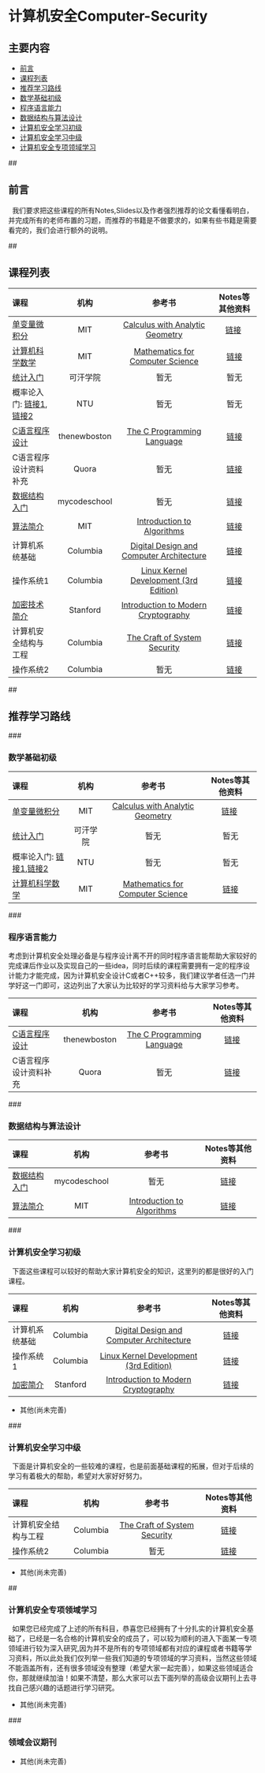 # 计算机安全Computer-Security 

## 主要内容
- [前言](#preparation) 
- [课程列表](#curriculum)
- [推荐学习路线](#learning_route)
 - [数学基础初级](#math_basic)
 - [程序语言能力](#programming_basic)  
 - [数据结构与算法设计](#data_structure_and_alg)
 - [计算机安全学习初级](#cssecurity_basic)
 - [计算机安全学习中级](#cssecurity_median)
 
- [计算机安全专项领域学习](#special_learning)

##<h2 id="preparation">前言</h2>
   我们要求把这些课程的所有Notes,Slides以及作者强烈推荐的论文看懂看明白，并完成所有的老师布置的习题，而推荐的书籍是不做要求的，如果有些书籍是需要看完的，我们会进行额外的说明。

##<h2 id="curriculum">课程列表</h2>

课程 | 机构 | 参考书 | Notes等其他资料
:-- | :--: | :--: | :--:
[单变量微积分](http://open.163.com/movie/2006/8/M/L/M6GLI5A07_M6GLJH1ML.html) |  MIT | [Calculus with Analytic Geometry](https://www.amazon.com/exec/obidos/ASIN/0070576424/ref=nosim/mitopencourse-20)  | [链接](https://ocw.mit.edu/courses/mathematics/18-01-single-variable-calculus-fall-2006/) 
[计算机科学数学](https://ocw.mit.edu/courses/electrical-engineering-and-computer-science/6-042j-mathematics-for-computer-science-fall-2010/video-lectures/) | MIT | [Mathematics for Computer Science](https://ocw.mit.edu/courses/electrical-engineering-and-computer-science/6-042j-mathematics-for-computer-science-fall-2010/readings/MIT6_042JF10_notes.pdf) | [链接](https://ocw.mit.edu/courses/electrical-engineering-and-computer-science/6-042j-mathematics-for-computer-science-fall-2010/index.htm)
[统计入门](http://open.163.com/movie/2011/6/6/0/M82IC6GQU_M83J9IK60.html) | 可汗学院 | 暂无 | 暂无
概率论入门: [链接1](http://mooc.guokr.com/course/461/%E6%A9%9F%E7%8E%87/),[链接2](https://www.youtube.com/watch?v=GwSEguqJj6U&index=1&list=PLtvno3VRDR_jMAJcNY1n4pnP5kXtPOmVk)| NTU | 暂无 | 暂无
[C语言程序设计](https://www.youtube.com/watch?v=2NWeucMKrLI&index=1&list=PL6gx4Cwl9DGAKIXv8Yr6nhGJ9Vlcjyymq)| thenewboston | [The C Programming Language](https://www.amazon.com/dp/0131103628/?tag=stackoverfl08-20) |[链接](https://www.youtube.com/watch?v=2NWeucMKrLI&index=1&list=PL6gx4Cwl9DGAKIXv8Yr6nhGJ9Vlcjyymq)
C语言程序设计资料补充 | Quora | 暂无 | [链接](http://stackoverflow.com/questions/562303/the-definitive-c-book-guide-and-list/562362)
[数据结构入门](https://www.youtube.com/watch?v=92S4zgXN17o&index=1&list=PL2_aWCzGMAwI3W_JlcBbtYTwiQSsOTa6P)| mycodeschool | 暂无 |[链接]((https://www.youtube.com/watch?v=92S4zgXN17o&index=1&list=PL2_aWCzGMAwI3W_JlcBbtYTwiQSsOTa6P))
[算法简介](https://www.youtube.com/watch?v=HtSuA80QTyo&list=PLUl4u3cNGP61Oq3tWYp6V_F-5jb5L2iHb) | MIT | [Introduction to Algorithms](https://www.amazon.com/exec/obidos/ASIN/0262033844/ref=nosim/mitopencourse-20) |[链接](https://ocw.mit.edu/courses/electrical-engineering-and-computer-science/6-006-introduction-to-algorithms-fall-2011/index.htm)
计算机系统基础 | Columbia | [Digital Design and Computer Architecture](https://www.uop.edu.jo/download/research/members/Digital_Design_and_Computer_Architecture.pdf) | [链接](http://www.cs.columbia.edu/~sedwards/classes/2011/3827-fall/)
操作系统1 | Columbia | [Linux Kernel Development (3rd Edition)](https://docs.google.com/file/d/0B1iyZaHiAMfFZE9aXzNBOXR0OGM/edit?pli=1) | [链接](https://www.cs.columbia.edu/~nieh/teaching/w4118/) 
[加密技术简介](https://www.coursera.org/learn/crypto) | Stanford | [Introduction to Modern Cryptography](http://www.cs.umd.edu/~jkatz/imc.html) | [链接](http://crypto.stanford.edu/~dabo/cs255/syllabus.html)
计算机安全结构与工程 | Columbia | [The Craft of System Security](http://www.mypearsonstore.com/bookstore/craft-of-system-security-9780321434838) | [链接](https://www.cs.columbia.edu/~smb/classes/f16/)
操作系统2 | Columbia | 暂无 | [链接](https://www.cs.columbia.edu/~nieh/teaching/e6118/lectures/#papers)

##<h2 id="learning_route">推荐学习路线</h2>
###<h3 id="math_basic">数学基础初级</h3>

课程 | 机构 | 参考书 | Notes等其他资料
:-- | :--: | :--: | :--:
[单变量微积分](http://open.163.com/movie/2006/8/M/L/M6GLI5A07_M6GLJH1ML.html) |  MIT | [Calculus with Analytic Geometry](https://www.amazon.com/exec/obidos/ASIN/0070576424/ref=nosim/mitopencourse-20)  | [链接](https://ocw.mit.edu/courses/mathematics/18-01-single-variable-calculus-fall-2006/) 
[统计入门](http://open.163.com/movie/2011/6/6/0/M82IC6GQU_M83J9IK60.html) | 可汗学院 | 暂无 | 暂无
概率论入门: [链接1](http://mooc.guokr.com/course/461/%E6%A9%9F%E7%8E%87/),[链接2](https://www.youtube.com/watch?v=GwSEguqJj6U&index=1&list=PLtvno3VRDR_jMAJcNY1n4pnP5kXtPOmVk)| NTU | 暂无 | 暂无
[计算机科学数学](https://ocw.mit.edu/courses/electrical-engineering-and-computer-science/6-042j-mathematics-for-computer-science-fall-2010/video-lectures/) | MIT | [Mathematics for Computer Science](https://ocw.mit.edu/courses/electrical-engineering-and-computer-science/6-042j-mathematics-for-computer-science-fall-2010/readings/MIT6_042JF10_notes.pdf) | [链接](https://ocw.mit.edu/courses/electrical-engineering-and-computer-science/6-042j-mathematics-for-computer-science-fall-2010/index.htm)

###<h3 id="programming_basic">程序语言能力</h3>
考虑到计算机安全处理必备是与程序设计离不开的同时程序语言能帮助大家较好的完成课后作业以及实现自己的一些idea，同时后续的课程需要拥有一定的程序设计能力才能完成，因为计算机安全设计C或者C++较多，我们建议学者任选一门并学好这一门即可，这边列出了大家认为比较好的学习资料给与大家学习参考。

课程 | 机构 | 参考书 | Notes等其他资料
:-- | :--: | :--: | :--:
[C语言程序设计](https://www.youtube.com/watch?v=2NWeucMKrLI&index=1&list=PL6gx4Cwl9DGAKIXv8Yr6nhGJ9Vlcjyymq)| thenewboston | [The C Programming Language](https://www.amazon.com/dp/0131103628/?tag=stackoverfl08-20) |[链接](https://www.youtube.com/watch?v=2NWeucMKrLI&index=1&list=PL6gx4Cwl9DGAKIXv8Yr6nhGJ9Vlcjyymq)
C语言程序设计资料补充 | Quora | 暂无 | [链接](http://stackoverflow.com/questions/562303/the-definitive-c-book-guide-and-list/562362)

###<h3 id="data_structure_and_alg">数据结构与算法设计</h3>

课程 | 机构 | 参考书 | Notes等其他资料
:-- | :--: | :--: | :--:
[数据结构入门](https://www.youtube.com/watch?v=92S4zgXN17o&index=1&list=PL2_aWCzGMAwI3W_JlcBbtYTwiQSsOTa6P)| mycodeschool | 暂无 |[链接]((https://www.youtube.com/watch?v=92S4zgXN17o&index=1&list=PL2_aWCzGMAwI3W_JlcBbtYTwiQSsOTa6P))
[算法简介](https://www.youtube.com/watch?v=HtSuA80QTyo&list=PLUl4u3cNGP61Oq3tWYp6V_F-5jb5L2iHb) | MIT | [Introduction to Algorithms](https://www.amazon.com/exec/obidos/ASIN/0262033844/ref=nosim/mitopencourse-20) |[链接](https://ocw.mit.edu/courses/electrical-engineering-and-computer-science/6-006-introduction-to-algorithms-fall-2011/index.htm)

###<h3 id="cssecurity_basic">计算机安全学习初级</h3>
   下面这些课程可以较好的帮助大家计算机安全的知识，这里列的都是很好的入门课程。
   
课程 | 机构 | 参考书 | Notes等其他资料
:-- | :--: | :--: | :--:
计算机系统基础 | Columbia | [Digital Design and Computer Architecture](https://www.uop.edu.jo/download/research/members/Digital_Design_and_Computer_Architecture.pdf) | [链接](http://www.cs.columbia.edu/~sedwards/classes/2011/3827-fall/)
操作系统1 | Columbia | [Linux Kernel Development (3rd Edition)](https://docs.google.com/file/d/0B1iyZaHiAMfFZE9aXzNBOXR0OGM/edit?pli=1) | [链接](https://www.cs.columbia.edu/~nieh/teaching/w4118/) 
[加密简介](https://www.coursera.org/learn/crypto) | Stanford | [Introduction to Modern Cryptography](http://www.cs.umd.edu/~jkatz/imc.html) | [链接](http://crypto.stanford.edu/~dabo/cs255/syllabus.html)
- 其他(尚未完善)

###<h3 id="cssecurity_median">计算机安全学习中级</h3>
   下面是计算机安全的一些较难的课程，也是前面基础课程的拓展，但对于后续的学习有着极大的帮助，希望对大家好好努力。

课程 | 机构 | 参考书 | Notes等其他资料
:-- | :--: | :--: | :--:  
计算机安全结构与工程 | Columbia | [The Craft of System Security](http://www.mypearsonstore.com/bookstore/craft-of-system-security-9780321434838) | [链接](https://www.cs.columbia.edu/~smb/classes/f16/)
操作系统2 | Columbia | 暂无 | [链接](https://www.cs.columbia.edu/~nieh/teaching/e6118/lectures/#papers)
- 其他(尚未完善)


##<h3 id="special_learning">计算机安全专项领域学习</h3>
   如果您已经完成了上述的所有科目，恭喜您已经拥有了十分扎实的计算机安全基础了，已经是一名合格的计算机安全的成员了，可以较为顺利的进入下面某一专项领域进行较为深入研究,因为并不是所有的专项领域都有对应的课程或者书籍等学习资料，所以此处我们仅列举一些我们知道的专项领域的学习资料，当然这些领域不能涵盖所有，还有很多领域没有整理（希望大家一起完善），如果这些领域适合你，那就继续加油！如果不清楚，那么大家可以去下面列举的高级会议期刊上去寻找自己感兴趣的话题进行学习研究。
   
- 其他(尚未完善)

###<h3 id="special_learning_data">领域会议期刊</h3>

- 其他(尚未完善)





